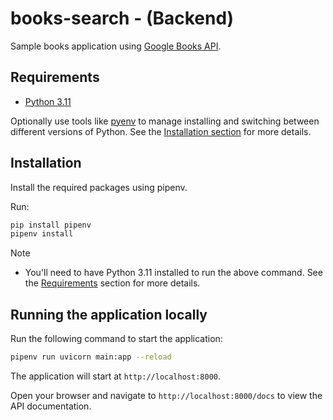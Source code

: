 # books-search - (Backend)
Sample books application using [Google Books API](https://developers.google.com/books/docs/overview).


## Requirements

- [Python 3.11](https://www.python.org/downloads/)

Optionally use tools like [pyenv](https://github.com/pyenv/pyenv) to manage installing and switching between different versions of Python. See the [Installation section](https://github.com/pyenv/pyenv#installation) for more details.


## Installation
Install the required packages using pipenv.

Run:

```bash
pip install pipenv
pipenv install
```

> [!NOTE]
> 
> * You'll need to have Python 3.11 installed to run the above command. See the [Requirements](#requirements) section for more details.

## Running the application locally

Run the following command to start the application:

```bash
pipenv run uvicorn main:app --reload
```

The application will start at `http://localhost:8000`.

Open your browser and navigate to `http://localhost:8000/docs` to view the API documentation.
